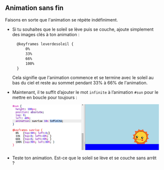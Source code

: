 ## Animation sans fin

Faisons en sorte que l'animation se répète indéfiniment.

+ Si tu souhaites que le soleil se lève puis se couche, ajoute simplement des images clés à ton animation :
    
        @keyframes leverdesoleil {
            0%  
            33% 
            66% 
            100%
        }
        
    
    Cela signifie que l'animation commence et se termine avec le soleil au bas du ciel et reste au sommet pendant 33% à 66% de l'animation.

+ Maintenant, il te suffit d’ajouter le mot `infinite` à l’animation `#sun` pour le mettre en boucle pour toujours :
    
    ![captures d'écran](images/sunrise-infinite.png)

+ Teste ton animation. Est-ce que le soleil se lève et se couche sans arrêt ?